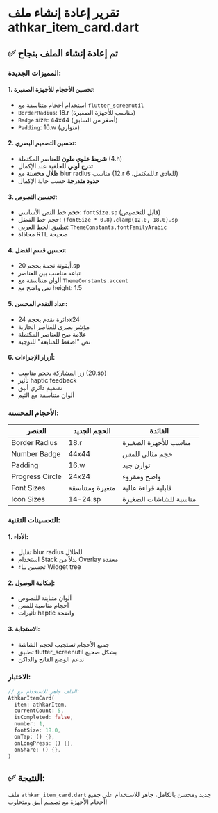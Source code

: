 # تقرير إعادة إنشاء ملف athkar_item_card.dart

## ✅ تم إعادة إنشاء الملف بنجاح

### المميزات الجديدة:

#### 1. **تحسين الأحجام للأجهزة الصغيرة:**
- استخدام أحجام متناسقة مع `flutter_screenutil`
- `BorderRadius`: 18.r (مناسب للأجهزة الصغيرة)
- `Badge` size: 44x44 (أصغر من السابق)
- `Padding`: 16.w (متوازن)

#### 2. **تحسين التصميم البصري:**
- **شريط علوي ملون** للعناصر المكتملة (4.h)
- **تدرج لوني** للخلفية عند الإكمال
- **ظلال محسنة** مع blur radius مناسب (12.r للمكتمل، 6.r للعادي)
- **حدود متدرجة** حسب حالة الإكمال

#### 3. **تحسين النصوص:**
- حجم خط النص الأساسي: `fontSize.sp` (قابل للتخصيص)
- حجم خط الفضل: `(fontSize * 0.8).clamp(12.0, 18.0).sp`
- تطبيق الخط العربي: `ThemeConstants.fontFamilyArabic`
- محاذاة RTL صحيحة

#### 4. **تحسين قسم الفضل:**
- أيقونة نجمة بحجم 20.sp
- تباعد مناسب بين العناصر
- ألوان متناسقة مع `ThemeConstants.accent`
- نص واضح مع height: 1.5

#### 5. **عداد التقدم المحسن:**
- دائرة تقدم بحجم 24x24
- مؤشر بصري للعناصر الجارية
- علامة صح للعناصر المكتملة
- نص "اضغط للمتابعة" للتوجيه

#### 6. **أزرار الإجراءات:**
- زر المشاركة بحجم مناسب (20.sp)
- تأثير haptic feedback
- تصميم دائري أنيق
- ألوان متناسقة مع الثيم

### الأحجام المحسنة:

| العنصر | الحجم الجديد | الفائدة |
|--------|-------------|---------|
| Border Radius | 18.r | مناسب للأجهزة الصغيرة |
| Number Badge | 44x44 | حجم مثالي للمس |
| Padding | 16.w | توازن جيد |
| Progress Circle | 24x24 | واضح ومقروء |
| Font Sizes | متغيرة ومتناسقة | قابلية قراءة عالية |
| Icon Sizes | 14-24.sp | مناسبة للشاشات الصغيرة |

### التحسينات التقنية:

#### 1. **الأداء:**
- تقليل blur radius للظلال
- استخدام Stack بدلاً من Overlay معقدة
- تحسين بناء Widget tree

#### 2. **إمكانية الوصول:**
- ألوان متباينة للنصوص
- أحجام مناسبة للمس
- تأثيرات haptic واضحة

#### 3. **الاستجابة:**
- جميع الأحجام تستجيب لحجم الشاشة
- تطبيق flutter_screenutil بشكل صحيح
- تدعم الوضع الفاتح والداكن

### الاختبار:
```dart
// الملف جاهز للاستخدام مع:
AthkarItemCard(
  item: athkarItem,
  currentCount: 5,
  isCompleted: false,
  number: 1,
  fontSize: 18.0,
  onTap: () {},
  onLongPress: () {},
  onShare: () {},
)
```

## ✅ النتيجة:
ملف `athkar_item_card.dart` جديد ومحسن بالكامل، جاهز للاستخدام على جميع أحجام الأجهزة مع تصميم أنيق ومتجاوب!